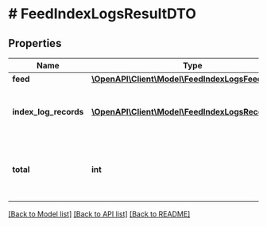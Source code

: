 # # FeedIndexLogsResultDTO

## Properties

Name | Type | Description | Notes
------------ | ------------- | ------------- | -------------
**feed** | [**\OpenAPI\Client\Model\FeedIndexLogsFeedDTO**](FeedIndexLogsFeedDTO.md) |  | [optional]
**index_log_records** | [**\OpenAPI\Client\Model\FeedIndexLogsRecordDTO[]**](FeedIndexLogsRecordDTO.md) | Список отчетов по индексации прайс-листа. |
**total** | **int** | Количество отчетов на всех страницах выходных данных. | [optional]

[[Back to Model list]](../../README.md#models) [[Back to API list]](../../README.md#endpoints) [[Back to README]](../../README.md)
